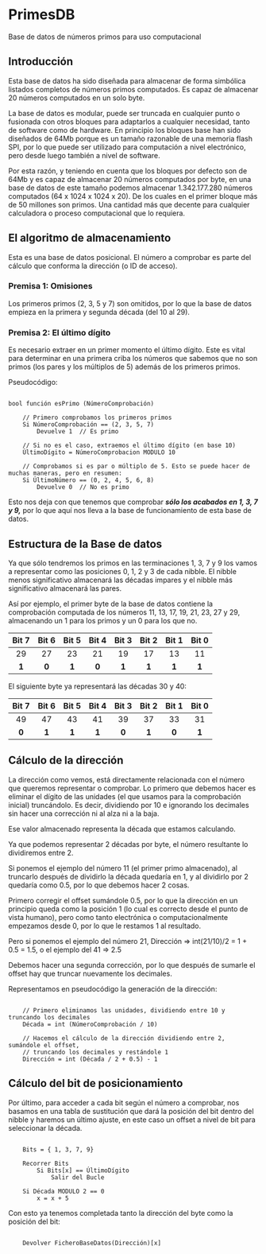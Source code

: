 # PrimesDB
Base de datos de números primos para uso computacional

## Introducción

Esta base de datos ha sido diseñada para almacenar de forma simbólica listados completos de números primos computados. Es capaz de almacenar 20 números computados en un solo byte.

La base de datos es modular, puede ser truncada en cualquier punto o fusionada con otros bloques para adaptarlos a cualquier necesidad, tanto de software como de hardware. En principio los bloques base han sido diseñados de 64Mb porque es un tamaño razonable de una memoria flash SPI, por lo que puede ser utilizado para computación a nivel electrónico, pero desde luego también a nivel de software.

Por esta razón, y teniendo en cuenta que los bloques por defecto son de 64Mb y es capaz de almacenar 20 números computados por byte, en una base de datos de este tamaño podemos almacenar 1.342.177.280 números computados (64 x 1024 x 1024 x 20). De los cuales en el primer bloque más de 50 millones son primos. Una cantidad más que decente para cualquier calculadora o proceso computacional que lo requiera.

## El algoritmo de almacenamiento

Esta es una base de datos posicional. El número a comprobar es parte del cálculo que conforma la dirección (o ID de acceso).

### Premisa 1: Omisiones

Los primeros primos (2, 3, 5 y 7) son omitidos, por lo que la base de datos empieza en la primera y segunda década (del 10 al 29).

### Premisa 2: El último dígito

Es necesario extraer en un primer momento el último dígito. Este es vital para determinar en una primera criba los números que sabemos que no son primos (los pares y los múltiplos de 5) además de los primeros primos.

Pseudocódigo:

~~~

bool función esPrimo (NúmeroComprobación)

    // Primero comprobamos los primeros primos
    Si NúmeroComprobación == (2, 3, 5, 7)
        Devuelve 1  // Es primo

    // Si no es el caso, extraemos el último dígito (en base 10)
    ÚltimoDígito = NúmeroComprobacion MODULO 10

    // Comprobamos si es par o múltiplo de 5. Esto se puede hacer de muchas maneras, pero en resumen:
    Si ÚltimoNúmero == (0, 2, 4, 5, 6, 8)
        Devuelve 0  // No es primo

~~~

Esto nos deja con que tenemos que comprobar ***sólo los acabados en 1, 3, 7 y 9,*** por lo que aquí nos lleva a la base de funcionamiento de esta base de datos.

## Estructura de la Base de datos

Ya que sólo tendremos los primos en las terminaciones 1, 3, 7 y 9 los vamos a representar como las posiciones 0, 1, 2 y 3 de cada nibble. El nibble menos significativo almacenará las décadas impares y el nibble más significativo almacenará las pares.

Así por ejemplo, el primer byte de la base de datos contiene la comprobación computada de los números 11, 13, 17, 19, 21, 23, 27 y 29, almacenando un 1 para los primos y un 0 para los que no.

| Bit 7 | Bit 6 | Bit 5 | Bit 4 | Bit 3 | Bit 2 | Bit 1 | Bit 0 |
| :---: | :---: | :---: | :---: | :---: | :---: | :---: | :---: |
| 29 | 27 | 23 | 21 | 19 | 17 | 13 | 11 |
| **1** | **0** | **1** | **0** | **1** | **1** | **1** | **1** |

El siguiente byte ya representará las décadas 30 y 40:

| Bit 7 | Bit 6 | Bit 5 | Bit 4 | Bit 3 | Bit 2 | Bit 1 | Bit 0 |
| :---: | :---: | :---: | :---: | :---: | :---: | :---: | :---: |
| 49 | 47 | 43 | 41 | 39 | 37 | 33 | 31 |
| **0** | **1** | **1** | **1** | **0** | **1** | **0** | **1** |

## Cálculo de la dirección

La dirección como vemos, está directamente relacionada con el número que queremos representar o comprobar. Lo primero que debemos hacer es eliminar el dígito de las unidades (el que usamos para la comprobación inicial) truncándolo. Es decir, dividiendo por 10 e ignorando los decimales sin hacer una corrección ni al alza ni a la baja.

Ese valor almacenado representa la década que estamos calculando.

Ya que podemos representar 2 décadas por byte, el número resultante lo dividiremos entre 2.

Si ponemos el ejemplo del número 11 (el primer primo almacenado), al truncarlo después de dividirlo la década quedaría en 1, y al dividirlo por 2 quedaría como 0.5, por lo que debemos hacer 2 cosas.

Primero corregir el offset sumándole 0.5, por lo que la dirección en un principio queda como la posición 1 (lo cual es correcto desde el punto de vista humano), pero como tanto electrónica o computacionalmente empezamos desde 0, por lo que le restamos 1 al resultado.

Pero si ponemos el ejemplo del número 21, Dirección => int(21/10)/2 = 1 + 0.5 = 1.5, o el ejemplo del 41 => 2.5

Debemos hacer una segunda corrección, por lo que después de sumarle el offset hay que truncar nuevamente los decimales.

Representamos en pseudocódigo la generación de la dirección:

~~~

    // Primero eliminamos las unidades, dividiendo entre 10 y truncando los decimales
    Década = int (NúmeroComprobación / 10)

    // Hacemos el cálculo de la dirección dividiendo entre 2, sumándole el offset,
    // truncando los decimales y restándole 1
    Dirección = int (Década / 2 + 0.5) - 1

~~~

## Cálculo del bit de posicionamiento

Por último, para acceder a cada bit según el número a comprobar, nos basamos en una tabla de sustitución que dará la posición del bit dentro del nibble y haremos un último ajuste, en este caso un offset a nivel de bit para seleccionar la década.

~~~

    Bits = { 1, 3, 7, 9}

    Recorrer Bits
        Si Bits[x] == ÚltimoDígito
            Salir del Bucle

    Si Década MODULO 2 == 0
        x = x + 5

~~~

Con esto ya tenemos completada tanto la dirección del byte como la posición del bit:

~~~

    Devolver FicheroBaseDatos(Dirección)[x]

~~~~